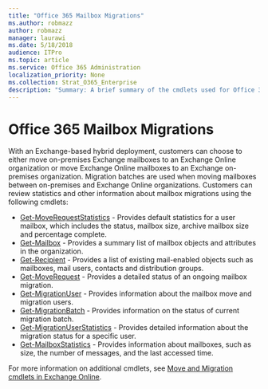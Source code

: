 ```yaml
---
title: "Office 365 Mailbox Migrations"
ms.author: robmazz
author: robmazz
manager: laurawi
ms.date: 5/18/2018
audience: ITPro
ms.topic: article
ms.service: Office 365 Administration
localization_priority: None
ms.collection: Strat_O365_Enterprise
description: "Summary: A brief summary of the cmdlets used for Office 365 mailbox migrations."
---
```


# Office 365 Mailbox Migrations
With an Exchange-based hybrid deployment, customers can choose to either move on-premises Exchange mailboxes to an Exchange Online organization or move Exchange Online mailboxes to an Exchange on-premises organization. Migration batches are used when moving mailboxes between on-premises and Exchange Online organizations. Customers can review statistics and other information about mailbox migrations using the following cmdlets:

- [Get-MoveRequestStatistics](https://technet.microsoft.com/en-us/library/ee332315%28v=exchg.160%29.aspx) - Provides default statistics for a user mailbox, which includes the status, mailbox size, archive mailbox size and percentage complete.
- [Get-Mailbox](https://technet.microsoft.com/en-us/library/bb123685%28v=exchg.160%29.aspx) - Provides a summary list of mailbox objects and attributes in the organization.
- [Get-Recipient](https://technet.microsoft.com/en-us/library/aa996921%28v=exchg.160%29.aspx) - Provides a list of existing mail-enabled objects such as mailboxes, mail users, contacts and distribution groups.
- [Get-MoveRequest](https://technet.microsoft.com/en-us/library/dd335227%28v=exchg.160%29.aspx) - Provides a detailed status of an ongoing mailbox migration.
- [Get-MigrationUser](https://technet.microsoft.com/en-us/library/jj218702%28v=exchg.160%29.aspx) - Provides information about the mailbox move and migration users.
- [Get-MigrationBatch](https://technet.microsoft.com/en-us/library/jj219164%28v=exchg.160%29.aspx) - Provides information on the status of current migration batch.
- [Get-MigrationUserStatistics](https://technet.microsoft.com/en-us/library/jj218695%28v=exchg.160%29.aspx) - Provides detailed information about the migration status for a specific user.
- [Get-MailboxStatistics](https://technet.microsoft.com/en-us/library/bb124612%28v=exchg.160%29.aspx) - Provides information about mailboxes, such as size, the number of messages, and the last accessed time.

For more information on additional cmdlets, see [Move and Migration cmdlets in Exchange Online](https://technet.microsoft.com/en-us/library/dn641236(v=exchg.160).aspx).
